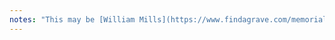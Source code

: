 ```yaml
---
notes: "This may be [William Mills](https://www.findagrave.com/memorial/78770560/william-mills) (17 Nov 1792, Smithtown NY to 15 Aug 1867, Buffalo NY), Jonas Davis Mills' cousin."
---
```

